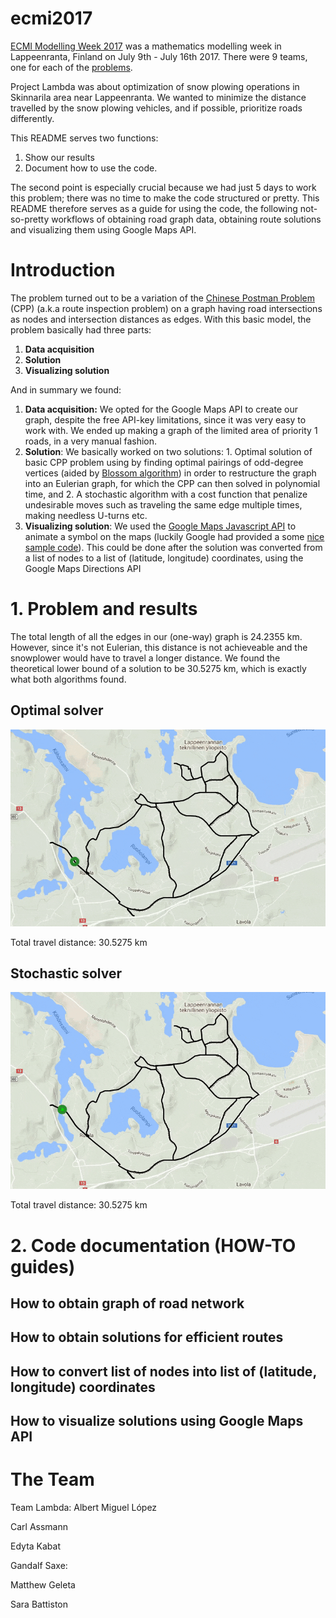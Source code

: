 # ecmi2017

[ECMI Modelling Week 2017](http://www.mafy.lut.fi/ECMIMW2017/) was a mathematics modelling week in Lappeenranta, Finland on July 9th - July 16th 2017. There were 9 teams, one for each of the [problems](http://www.mafy.lut.fi/ECMIMW2017/index.php?page=problems).

Project Lambda was about optimization of snow plowing operations in Skinnarila area near Lappeenranta. We wanted to minimize the distance travelled by the snow plowing vehicles, and if possible, prioritize roads differently.

This README serves two functions:
1. Show our results
2. Document how to use the code.

The second point is especially crucial because we had just 5 days to work this problem; there was no time to make the code structured or pretty. This README therefore serves as a guide for using the code, the following not-so-pretty workflows of obtaining road graph data, obtaining route solutions and visualizing them using Google Maps API.

# Introduction

The problem turned out to be a variation of the [Chinese Postman Problem](https://en.wikipedia.org/wiki/Route_inspection_problem) (CPP) (a.k.a route inspection problem) on a graph having road intersections as nodes and intersection distances as edges. With this basic model, the problem basically had three parts:

1. **Data acquisition**
2. **Solution**
3. **Visualizing solution**

And in summary we found:

1. **Data acquisition:** We opted for the Google Maps API to create our graph, despite the free API-key limitations, since it was very easy to work with. We ended up making a graph of the limited area of priority 1 roads, in a very manual fashion.
2. **Solution**: We basically worked on two solutions: 1. Optimal solution of basic CPP problem using by finding optimal pairings of odd-degree vertices (aided by [Blossom algorithm](https://en.wikipedia.org/wiki/Blossom_algorithm)) in order to restructure the graph into an Eulerian graph, for which the CPP can then solved in polynomial time, and 2. A stochastic algorithm with a cost function that penalize undesirable moves such as traveling the same edge multiple times, making needless U-turns etc.
3. **Visualizing solution**: We used the [Google Maps Javascript API](https://developers.google.com/maps/documentation/javascript/) to animate a symbol on the maps (luckily Google had provided a some [nice sample code](https://developers.google.com/maps/documentation/javascript/examples/overlay-symbol-animate)). This could be done after the solution was converted from a list of nodes to a list of (latitude, longitude) coordinates, using the Google Maps Directions API

# 1. Problem and results
The total length of all the edges in our (one-way) graph is 24.2355 km.
However, since it's not Eulerian, this distance is not achieveable and the snowplower would have to travel a longer distance. We found the theoretical lower bound of a solution to be 30.5275 km, which is exactly what both algorithms found.

## Optimal solver
![Alberithm solution](https://github.com/GandalfSaxe/ecmi2017/blob/master/map-plotting/animation/animation-videos/final-animation-videos/alberithm.gif?raw=true)

Total travel distance: 30.5275 km

## Stochastic solver
![Carlgorithm solution](https://github.com/GandalfSaxe/ecmi2017/blob/master/map-plotting/animation/animation-videos/final-animation-videos/carlgorithm.gif?raw=true)

Total travel distance: 30.5275 km


# 2. Code documentation (HOW-TO guides)

## How to obtain graph of road network

## How to obtain solutions for efficient routes

## How to convert list of nodes into list of (latitude, longitude) coordinates

## How to visualize solutions using Google Maps API


# The Team
Team Lambda:
Albert Miguel López

Carl Assmann

Edyta Kabat

Gandalf Saxe:

Matthew Geleta

Sara Battiston


